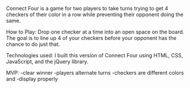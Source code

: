 Connect Four is a game for two players to take turns trying to get 4 checkers of their color in a row while preventing their opponent doing the same.


How to Play:
Drop one checker at a time into an open space on the board.  The goal is to line up 4 of your checkers before your opponent has the chance to do just that.

Technologies used:
I built this version of Connect Four using HTML, CSS, JavaScript, and the jQuery library.


MVP:
-clear winner
-players alternate turns
-checkers are different colors and
-display properly
